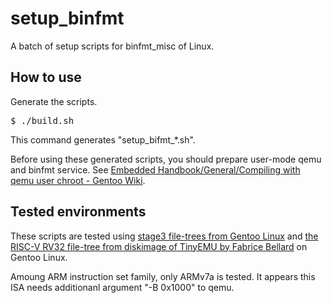 # setup\_binfmt
A batch of setup scripts for binfmt\_misc of Linux.

## How to use
Generate the scripts.
<pre>
$ ./build.sh
</pre>
This command generates "setup\_bifmt\_\*.sh".

Before using these generated scripts, you should prepare user-mode qemu and binfmt service.
See
[Embedded Handbook/General/Compiling with qemu user chroot - Gentoo Wiki](https://wiki.gentoo.org/wiki/Embedded_Handbook/General/Compiling_with_qemu_user_chroot).

## Tested environments
These scripts are tested using
[stage3 file-trees from Gentoo Linux](https://www.gentoo.org/downloads/)
and
[the RISC-V RV32 file-tree from diskimage of TinyEMU by Fabrice Bellard](https://bellard.org/tinyemu/)
on Gentoo Linux.

Amoung ARM instruction set family, only ARMv7a is tested.
It appears this ISA needs additionanl argument "-B 0x1000" to qemu.
